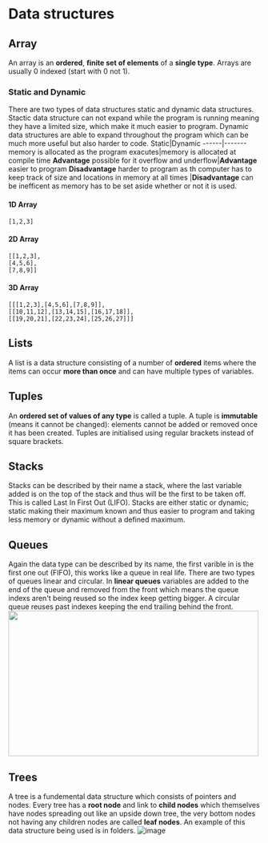 # Data structures
## Array
An array is an **ordered**, **finite set of elements** of a **single type**. Arrays are usually 0 indexed (start with 0 not 1).
<br>
### Static and Dynamic
There are two types of data structures static and dynamic data structures. Stactic data structure can not expand while the program is running meaning they have a limited size, which make it much easier to program. Dynamic data structures are able to expand throughout the program which can be much more useful but also harder to code.
Static|Dynamic
------|-------
memory is allocated as the program exacutes|memory is allocated at compile time
**Advantage** possible for it overflow and underflow|**Advantage** easier to program
**Disadvantage** harder to program as th computer has to keep track of size and locations in memory at all times |**Disadvantage** can be inefficent as memory has to be set aside whether or not it is used.

#### 1D Array
```
[1,2,3]
```
#### 2D Array
```
[[1,2,3],
[4,5,6],
[7,8,9]]
```
#### 3D Array
```
[[[1,2,3],[4,5,6],[7,8,9]],
[[10,11,12],[13,14,15],[16,17,18]],
[[19,20,21],[22,23,24],[25,26,27]]]
```
## Lists
A list is a data structure consisting of a number of **ordered** items where the items can occur **more than once** and can have multiple types of variables.  
## Tuples
An ​**ordered set of values of any type**​ is called a tuple. A tuple is ​**immutable**​ (means it cannot be changed)​: elements cannot be added or removed once it has been created. Tuples are initialised using regular brackets instead of square brackets.

## Stacks
Stacks can be described by their name a stack, where the last variable added is on the top of the stack and thus will be the first to be taken off. This is called  Last In First Out (LIFO). Stacks are either static or dynamic; static making their maximum known and thus easier to program and taking less memory or dynamic without a defined maximum.

## Queues
Again the data type can be described by its name, the first varible in is the first one out (FIFO), this works like a queue in real life. There are two types of queues linear and circular. In **linear queues** variables are added to the end of the queue and removed from the front which means the queue indexs aren't being reused so the index keep getting bigger. A circular queue reuses past indexes keeping the end trailing behind the front.
<br>
<img src=https://user-images.githubusercontent.com/90515435/167304259-265d3057-531d-4a75-b48f-e87b065aacdf.png height=290 width=500 >

## Trees
A tree is a fundemental data structure which consists of pointers and nodes. Every tree has a **root node** and link to **child nodes** which themselves have nodes spreading out like an upside down tree, the very bottom nodes not having any children nodes are called **leaf nodes**. An example of this data structure being used is in folders.
![image](https://user-images.githubusercontent.com/90515435/168256336-0c3e8ef3-5280-4b05-abb3-adc3c982d5c1.png)


